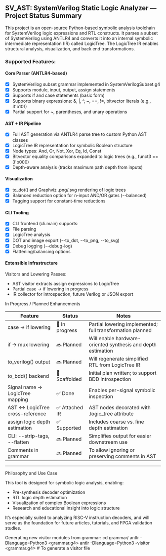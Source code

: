 
## SV_AST: SystemVerilog Static Logic Analyzer — Project Status Summary

This project is an open-source Python-based symbolic analysis toolchain for SystemVerilog logic expressions and RTL constructs.
It parses a subset of SystemVerilog using ANTLR4 and converts it into an internal symbolic intermediate representation (IR) called LogicTree.
The LogicTree IR enables structural analysis, visualization, and back end transformations.

### Supported Features:
#### Core Parser (ANTLR4-based)
- [x] SystemVerilog subset grammar implemented in SystemVerilogSubset.g4
- [x] Supports module, input, output, assign statements
- [x] Supports if and case statements (basic form)
- [x] Supports binary expressions: &, |, ^, ~, ==, !=, bitvector literals (e.g., 3'b101)
- [x] Partial support for ~, parentheses, and unary operations
#### AST + IR Pipeline
- [x] Full AST generation via ANTLR4 parse tree to custom Python AST classes
- [x] LogicTree IR representation for symbolic Boolean structure
- [x] Node types: And, Or, Not, Xor, Eq, Id, Const
- [x] Bitvector equality comparisons expanded to logic trees (e.g., funct3 == 3'b000)
- [x] Depth-aware analysis (tracks maximum path depth from inputs)
#### Visualization
- [x] to_dot() and Graphviz .png/.svg rendering of logic trees
- [x]  Balanced reduction option for n-input AND/OR gates (--balanced)
- [x] Tagging support for constant-time reductions
#### CLI Tooling
- [x] CLI frontend (cli.main) supports:
- [x] File parsing
- [x] LogicTree analysis
- [x] DOT and image export (--to_dot, --to_png, --to_svg)
- [x] Debug logging (--debug-log)
- [x] Flattening/balancing options
#### Extensible Infrastructure
   Visitors and Lowering Passes:
   - AST visitor extracts assign expressions to LogicTree
   - Partial case → if lowering in progress
   - IR collector for introspection, future Verilog or JSON export

In Progress / Planned Enhancements

|Feature|Status|Notes|
|-------|---------|------|
|case → if lowering  |🔄 In progress|Partial lowering implemented; full transformation planned|
|if → mux lowering|🔜 Planned|Will enable hardware-oriented synthesis and depth estimation|
|to_verilog() output|🔜 Planned|Will regenerate simplified RTL from LogicTree IR|
|to_bdd() backend|🧪 Scaffolded|Initial plan written; to support BDD introspection|
|Signal name → LogicTree mapping|✅ Done|Enables per-signal symbolic inspection|
|AST ↔ LogicTree cross-reference|✅ Attached IR|AST nodes decorated with .logic_tree attribute|
|assign logic depth estimation|✅ Supported|Includes coarse vs. fine depth estimation|
|CLI: --strip-tags, --flatten| 🔜 Planned |Simplifies output for easier downstream use|
|Comments in grammar|🔜 Planned|To allow ignoring or preserving comments in AST|

---
Philosophy and Use Case

This tool is designed for symbolic logic analysis, enabling:
* Pre-synthesis decoder optimization
* RTL logic depth estimation
* Visualization of complex Boolean expressions
* Research and educational insight into logic structure

It’s especially suited to analyzing RISC-V instruction decoders, and will serve as the foundation 
for future articles, tutorials, and FPGA validation studies.

Generating new visitor modules from grammar:
cd grammar/
antlr -Dlanguage=Python3 <grammar.g4>
antlr -Dlanguage=Python3 -visitor <grammar.g4>  # To generate a visitor file
